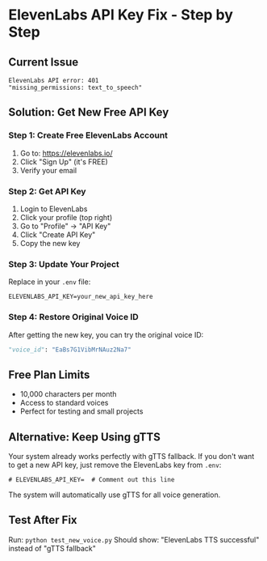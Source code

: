 # ElevenLabs API Key Fix - Step by Step

## Current Issue
```
ElevenLabs API error: 401
"missing_permissions: text_to_speech"
```

## Solution: Get New Free API Key

### Step 1: Create Free ElevenLabs Account
1. Go to: https://elevenlabs.io/
2. Click "Sign Up" (it's FREE)
3. Verify your email

### Step 2: Get API Key
1. Login to ElevenLabs
2. Click your profile (top right)
3. Go to "Profile" → "API Key"
4. Click "Create API Key"
5. Copy the new key

### Step 3: Update Your Project
Replace in your `.env` file:
```
ELEVENLABS_API_KEY=your_new_api_key_here
```

### Step 4: Restore Original Voice ID
After getting the new key, you can try the original voice ID:
```python
"voice_id": "EaBs7G1VibMrNAuz2Na7"
```

## Free Plan Limits
- 10,000 characters per month
- Access to standard voices
- Perfect for testing and small projects

## Alternative: Keep Using gTTS
Your system already works perfectly with gTTS fallback. If you don't want to get a new API key, just remove the ElevenLabs key from `.env`:
```
# ELEVENLABS_API_KEY=  # Comment out this line
```

The system will automatically use gTTS for all voice generation.

## Test After Fix
Run: `python test_new_voice.py`
Should show: "ElevenLabs TTS successful" instead of "gTTS fallback"